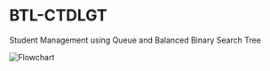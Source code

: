 # BTL-CTDLGT
Student Management using Queue and Balanced Binary Search Tree



![Flowchart](https://github.com/user-attachments/assets/e1f4f848-53e5-46d9-bef4-0b892f8e5d69)
